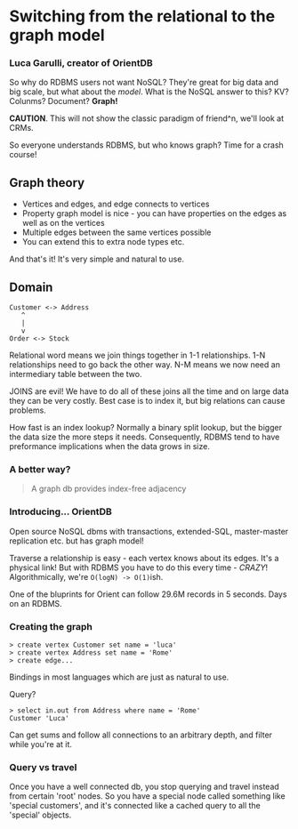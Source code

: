 # Switching from the relational to the graph model

### Luca Garulli, creator of OrientDB

So why do RDBMS users not want NoSQL? They're great for big data and big scale, but what about the *model*. What is the NoSQL answer to this? KV? Colunms? Document? **Graph!**

**CAUTION**. This will not show the classic paradigm of friend^n, we'll look at CRMs.

So everyone understands RDBMS, but who knows graph? Time for a crash course!

## Graph theory

- Vertices and edges, and edge connects to vertices
- Property graph model is nice - you can have properties on the edges as well as on the vertices
- Multiple edges between the same vertices possible
- You can extend this to extra node types etc.

And that's it! It's very simple and natural to use.

## Domain

```
Customer <-> Address
   ^
   |
   v
Order <-> Stock
```

Relational word means we join things together in 1-1 relationships. 1-N relationships need to go back the other way. N-M means we now need an intermediary table between the two.

JOINS are evil! We have to do all of these joins all the time and on large data they can be very costly. Best case is to index it, but big relations can cause problems.

How fast is an index lookup? Normally a binary split lookup, but the bigger the data size the more steps it needs. Consequently, RDBMS tend to have preformance implications when the data grows in size.

### A better way?

> A graph db provides index-free adjacency

### Introducing... OrientDB

Open source NoSQL dbms with transactions, extended-SQL, master-master replication etc. but has graph model!

Traverse a relationship is easy - each vertex knows about its edges. It's a physical link! But with RDBMS you have to do this every time - *CRAZY*! Algorithmically, we're `O(logN) -> O(1)`ish.

One of the bluprints for Orient can follow 29.6M records in 5 seconds. Days on an RDBMS.

### Creating the graph

```
> create vertex Customer set name = 'luca'
> create vertex Address set name = 'Rome'
> create edge...
```

Bindings in most languages which are just as natural to use.

Query?

```
> select in.out from Address where name = 'Rome'
Customer 'Luca'
```

Can get sums and follow all connections to an arbitrary depth, and filter while you're at it.

### Query vs travel

Once you have a well connected db, you stop querying and travel instead from certain 'root' nodes. So you have a special node called something like 'special customers', and it's connected like a cached query to all the 'special' objects.
